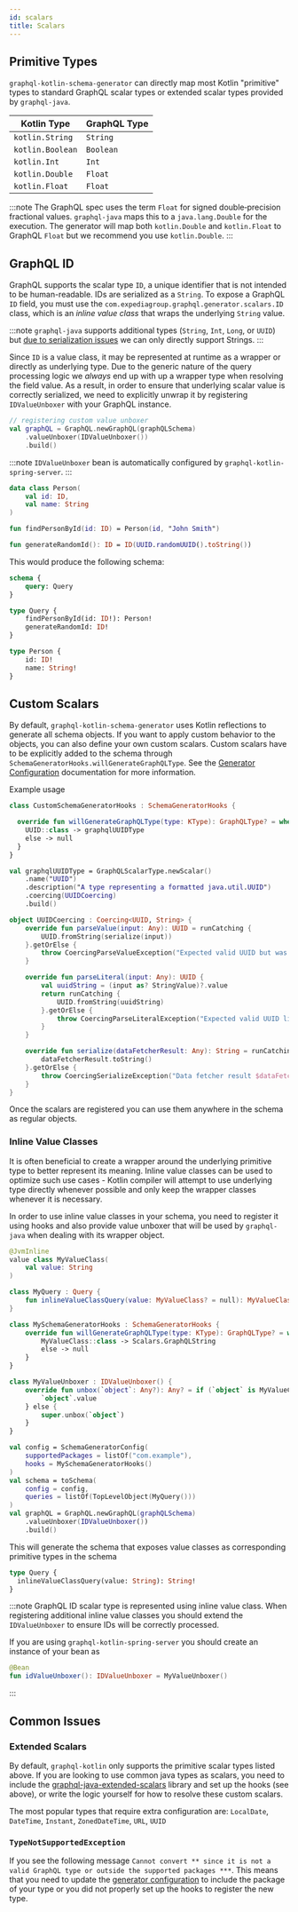 ```yaml
---
id: scalars
title: Scalars
---
```

## Primitive Types

`graphql-kotlin-schema-generator` can directly map most Kotlin "primitive" types to standard GraphQL scalar types or
extended scalar types provided by `graphql-java`.

| Kotlin Type       | GraphQL Type |
|-------------------| ------------ |
| `kotlin.String`   | `String`  |
| `kotlin.Boolean`  | `Boolean` |
| `kotlin.Int`      | `Int`     |
| `kotlin.Double`   | `Float`   |
| `kotlin.Float`    | `Float`   |

:::note
The GraphQL spec uses the term `Float` for signed double‐precision fractional values. `graphql-java` maps this to a `java.lang.Double` for the execution. The generator will map both `kotlin.Double` and `kotlin.Float` to GraphQL `Float` but we recommend you use `kotlin.Double`.
:::

## GraphQL ID

GraphQL supports the scalar type `ID`, a unique identifier that is not intended to be human-readable. IDs are
serialized as a `String`. To expose a GraphQL `ID` field, you must use the `com.expediagroup.graphql.generator.scalars.ID`
class, which is an *inline value class* that wraps the underlying `String` value.

:::note
`graphql-java` supports additional types (`String`, `Int`, `Long`, or `UUID`) but [due to serialization issues](https://github.com/ExpediaGroup/graphql-kotlin/issues/317) we can only directly support Strings.
:::

Since `ID` is a value class, it may be represented at runtime as a wrapper or directly as underlying type. Due to the generic
nature of the query processing logic we *always* end up with up a wrapper type when resolving the field value. As a result,
in order to ensure that underlying scalar value is correctly serialized, we need to explicitly unwrap it by registering
`IDValueUnboxer` with your GraphQL instance.

```kotlin
// registering custom value unboxer
val graphQL = GraphQL.newGraphQL(graphQLSchema)
    .valueUnboxer(IDValueUnboxer())
    .build()
```

:::note
`IDValueUnboxer` bean is automatically configured by `graphql-kotlin-spring-server`.
:::

```kotlin
data class Person(
    val id: ID,
    val name: String
)

fun findPersonById(id: ID) = Person(id, "John Smith")

fun generateRandomId(): ID = ID(UUID.randomUUID().toString())
```

This would produce the following schema:

```graphql
schema {
    query: Query
}

type Query {
    findPersonById(id: ID!): Person!
    generateRandomId: ID!
}

type Person {
    id: ID!
    name: String!
}
```

## Custom Scalars

By default, `graphql-kotlin-schema-generator` uses Kotlin reflections to generate all schema objects. If you want to
apply custom behavior to the objects, you can also define your own custom scalars. Custom scalars have to be explicitly
added to the schema through `SchemaGeneratorHooks.willGenerateGraphQLType`.
See the [Generator Configuration](../customizing-schemas/generator-config.md) documentation for more information.

Example usage

```kotlin
class CustomSchemaGeneratorHooks : SchemaGeneratorHooks {

  override fun willGenerateGraphQLType(type: KType): GraphQLType? = when (type.classifier as? KClass<*>) {
    UUID::class -> graphqlUUIDType
    else -> null
  }
}

val graphqlUUIDType = GraphQLScalarType.newScalar()
    .name("UUID")
    .description("A type representing a formatted java.util.UUID")
    .coercing(UUIDCoercing)
    .build()

object UUIDCoercing : Coercing<UUID, String> {
    override fun parseValue(input: Any): UUID = runCatching {
        UUID.fromString(serialize(input))
    }.getOrElse {
        throw CoercingParseValueException("Expected valid UUID but was $input")
    }

    override fun parseLiteral(input: Any): UUID {
        val uuidString = (input as? StringValue)?.value
        return runCatching {
            UUID.fromString(uuidString)
        }.getOrElse {
            throw CoercingParseLiteralException("Expected valid UUID literal but was $uuidString")
        }
    }

    override fun serialize(dataFetcherResult: Any): String = runCatching {
        dataFetcherResult.toString()
    }.getOrElse {
        throw CoercingSerializeException("Data fetcher result $dataFetcherResult cannot be serialized to a String")
    }
}
```

Once the scalars are registered you can use them anywhere in the schema as regular objects.

### Inline Value Classes

It is often beneficial to create a wrapper around the underlying primitive type to better represent its meaning. Inline value classes can be used
to optimize such use cases - Kotlin compiler will attempt to use underlying type directly whenever possible and only keep the wrapper classes
whenever it is necessary.

In order to use inline value classes in your schema, you need to register it using hooks and also provide value unboxer that will be used by
`graphql-java` when dealing with its wrapper object.

```kotlin
@JvmInline
value class MyValueClass(
    val value: String
)

class MyQuery : Query {
    fun inlineValueClassQuery(value: MyValueClass? = null): MyValueClass = value ?: MyValueClass("default")
}

class MySchemaGeneratorHooks : SchemaGeneratorHooks {
    override fun willGenerateGraphQLType(type: KType): GraphQLType? = when (type.classifier) {
        MyValueClass::class -> Scalars.GraphQLString
        else -> null
    }
}

class MyValueUnboxer : IDValueUnboxer() {
    override fun unbox(`object`: Any?): Any? = if (`object` is MyValueClass) {
        `object`.value
    } else {
        super.unbox(`object`)
    }
}

val config = SchemaGeneratorConfig(
    supportedPackages = listOf("com.example"),
    hooks = MySchemaGeneratorHooks()
)
val schema = toSchema(
    config = config,
    queries = listOf(TopLevelObject(MyQuery()))
)
val graphQL = GraphQL.newGraphQL(graphQLSchema)
    .valueUnboxer(IDValueUnboxer())
    .build()
```

This will generate the schema that exposes value classes as corresponding primitive types in the schema

```graphql
type Query {
  inlineValueClassQuery(value: String): String!
}
```

:::note
GraphQL ID scalar type is represented using inline value class. When registering additional inline value classes you should extend the
`IDValueUnboxer` to ensure IDs will be correctly processed.

If you are using `graphql-kotlin-spring-server` you should create an instance of your bean as

```kotlin
@Bean
fun idValueUnboxer(): IDValueUnboxer = MyValueUnboxer()
```
:::

## Common Issues

### Extended Scalars

By default, `graphql-kotlin` only supports the primitive scalar types listed above. If you are looking to use common java types as scalars, you need to include the [graphql-java-extended-scalars](https://github.com/graphql-java/graphql-java-extended-scalars) library and set up the hooks (see above), or write the logic yourself for how to resolve these custom scalars.

The most popular types that require extra configuration are: `LocalDate`, `DateTime`, `Instant`, `ZonedDateTime`, `URL`, `UUID`

### `TypeNotSupportedException`

If you see the following message `Cannot convert ** since it is not a valid GraphQL type or outside the supported packages ***`. This means that you need to update the [generator configuration](../customizing-schemas/generator-config.md) to include the package of your type or you did not properly set up the hooks to register the new type.

